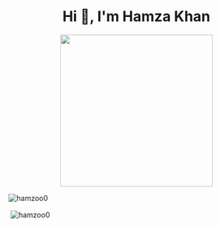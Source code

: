 <!DOCTYPE html>
<html>
<head>

</head>
<body ">

<div class="center">
  <h1 align="center">Hi 👋, I'm Hamza Khan</h1>

  <div >
    <p align="center">
<img width="300px"  class="big-gif"  src="https://media.giphy.com/media/i4MAH84pqe2m2aVojc/giphy.gif?cid=ecf05e47pq2v09620np68slw0hamshoq0cryii684kmk1ff7&ep=v1_gifs_search&rid=giphy.gif&ct=g"HaD1"></div>
</p>


  <p><img align="center" src="https://github-readme-stats.vercel.app/api/top-langs?username=hamzoo0&show_icons=true&locale=en&layout=compact" alt="hamzoo0" /></p>
  <p>&nbsp;<img align="center" src="https://github-readme-stats.vercel.app/api?username=hamzoo0&show_icons=true&locale=en" alt="hamzoo0" /></p>
</div>

</body>
</html>

